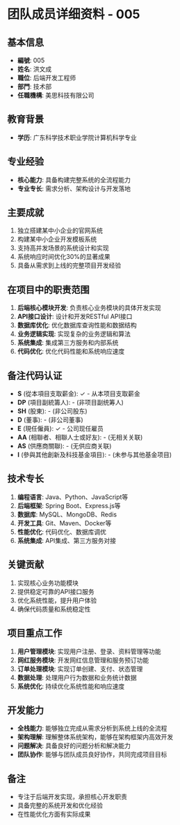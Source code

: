 # 团队成员详细资料 - 005

## 基本信息
- **編號**: 005
- **姓名**: 洪文成
- **職位**: 后端开发工程师
- **部門**: 技术部
- **任職機構**: 美思科技有限公司

## 教育背景
- **学历**: 广东科学技术职业学院计算机科学专业

## 专业经验
- **核心能力**: 具备构建完整系统的全流程能力
- **专业专长**: 需求分析、架构设计与开发落地

## 主要成就
1. 独立搭建某中小企业的官网系统
2. 构建某中小企业开发模板系统
3. 支持高并发场景的系统设计和实现
4. 系统响应时间优化30%的显著成果
5. 具备从需求到上线的完整项目开发经验

## 在项目中的职责范围
1. **后端核心模块开发**: 负责核心业务模块的具体开发实现
2. **API接口设计**: 设计和开发RESTful API接口
3. **数据库优化**: 优化数据库查询性能和数据结构
4. **业务逻辑实现**: 实现复杂的业务逻辑和算法
5. **系统集成**: 集成第三方服务和内部系统
6. **代码优化**: 优化代码性能和系统响应速度

## 备注代码认证
- **S** (從本項目支取薪金): ✓ - 从本项目支取薪金
- **DP** (項目副統籌人): - (非项目副统筹人)
- **SH** (股東): - (非公司股东)
- **D** (董事): - (非公司董事)
- **E** (現任僱員): ✓ - 公司现任雇员
- **AA** (相聯者、相聯人士或好友): - (无相关关联)
- **AS** (供應商關聯): - (无供应商关联)
- **I** (參與其他創新及科技基金項目): - (未参与其他基金项目)

## 技术专长
1. **编程语言**: Java、Python、JavaScript等
2. **后端框架**: Spring Boot、Express.js等
3. **数据库**: MySQL、MongoDB、Redis
4. **开发工具**: Git、Maven、Docker等
5. **性能优化**: 代码优化、数据库调优
6. **系统集成**: API集成、第三方服务对接

## 关键贡献
1. 实现核心业务功能模块
2. 提供稳定可靠的API接口服务
3. 优化系统性能，提升用户体验
4. 确保代码质量和系统稳定性

## 项目重点工作
1. **用户管理模块**: 实现用户注册、登录、资料管理等功能
2. **网红服务模块**: 开发网红信息管理和服务预订功能
3. **订单处理模块**: 实现订单创建、支付、状态管理
4. **数据处理**: 处理用户行为数据和业务统计数据
5. **系统优化**: 持续优化系统性能和响应速度

## 开发能力
- **全栈能力**: 能够独立完成从需求分析到系统上线的全流程
- **架构理解**: 理解整体系统架构，能够在架构框架内高效开发
- **问题解决**: 具备良好的问题分析和解决能力
- **团队协作**: 能够与团队成员良好协作，共同完成项目目标

## 备注
- 专注于后端开发实现，承担核心开发职责
- 具备完整的系统开发和优化经验
- 在性能优化方面有实际成果 